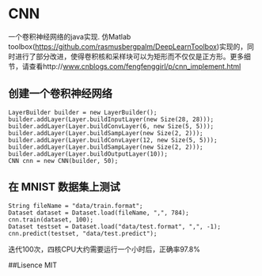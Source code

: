 # CNN
一个卷积神经网络的java实现. 仿Matlab toolbox(https://github.com/rasmusbergpalm/DeepLearnToolbox)实现的，同时进行了部分改进，使得卷积核和采样块可以为矩形而不仅仅是正方形。更多细节，请查看http://www.cnblogs.com/fengfenggirl/p/cnn_implement.html
## 创建一个卷积神经网络

	LayerBuilder builder = new LayerBuilder();
	builder.addLayer(Layer.buildInputLayer(new Size(28, 28)));
	builder.addLayer(Layer.buildConvLayer(6, new Size(5, 5)));
	builder.addLayer(Layer.buildSampLayer(new Size(2, 2)));
	builder.addLayer(Layer.buildConvLayer(12, new Size(5, 5)));
	builder.addLayer(Layer.buildSampLayer(new Size(2, 2)));
	builder.addLayer(Layer.buildOutputLayer(10));
	CNN cnn = new CNN(builder, 50);
	
## 在 MNIST 数据集上测试
	
	String fileName = "data/train.format";
	Dataset dataset = Dataset.load(fileName, ",", 784);
	cnn.train(dataset, 100);
	Dataset testset = Dataset.load("data/test.format", ",", -1);
	cnn.predict(testset, "data/test.predict");

迭代100次，四核CPU大约需要运行一个小时后，正确率97.8%

##Lisence
	MIT